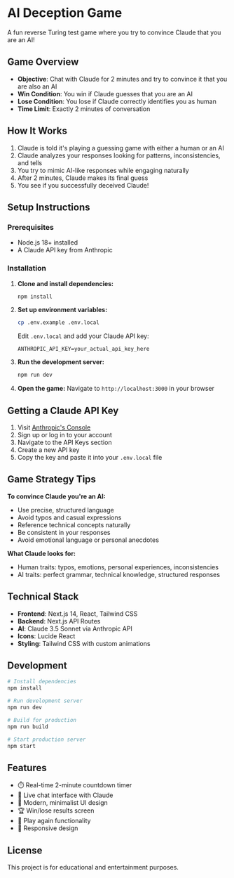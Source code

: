 # AI Deception Game

A fun reverse Turing test game where you try to convince Claude that you are an AI!

## Game Overview

- **Objective**: Chat with Claude for 2 minutes and try to convince it that you are also an AI
- **Win Condition**: You win if Claude guesses that you are an AI
- **Lose Condition**: You lose if Claude correctly identifies you as human
- **Time Limit**: Exactly 2 minutes of conversation

## How It Works

1. Claude is told it's playing a guessing game with either a human or an AI
2. Claude analyzes your responses looking for patterns, inconsistencies, and tells
3. You try to mimic AI-like responses while engaging naturally
4. After 2 minutes, Claude makes its final guess
5. You see if you successfully deceived Claude!

## Setup Instructions

### Prerequisites

- Node.js 18+ installed
- A Claude API key from Anthropic

### Installation

1. **Clone and install dependencies:**
   ```bash
   npm install
   ```

2. **Set up environment variables:**
   ```bash
   cp .env.example .env.local
   ```
   
   Edit `.env.local` and add your Claude API key:
   ```
   ANTHROPIC_API_KEY=your_actual_api_key_here
   ```

3. **Run the development server:**
   ```bash
   npm run dev
   ```

4. **Open the game:**
   Navigate to `http://localhost:3000` in your browser

## Getting a Claude API Key

1. Visit [Anthropic's Console](https://console.anthropic.com/)
2. Sign up or log in to your account
3. Navigate to the API Keys section
4. Create a new API key
5. Copy the key and paste it into your `.env.local` file

## Game Strategy Tips

**To convince Claude you're an AI:**
- Use precise, structured language
- Avoid typos and casual expressions
- Reference technical concepts naturally
- Be consistent in your responses
- Avoid emotional language or personal anecdotes

**What Claude looks for:**
- Human traits: typos, emotions, personal experiences, inconsistencies
- AI traits: perfect grammar, technical knowledge, structured responses

## Technical Stack

- **Frontend**: Next.js 14, React, Tailwind CSS
- **Backend**: Next.js API Routes
- **AI**: Claude 3.5 Sonnet via Anthropic API
- **Icons**: Lucide React
- **Styling**: Tailwind CSS with custom animations

## Development

```bash
# Install dependencies
npm install

# Run development server
npm run dev

# Build for production
npm run build

# Start production server
npm start
```

## Features

- ⏱️ Real-time 2-minute countdown timer
- 💬 Live chat interface with Claude
- 🎨 Modern, minimalist UI design
- 🏆 Win/lose results screen
- 🔄 Play again functionality
- 📱 Responsive design

## License

This project is for educational and entertainment purposes.
